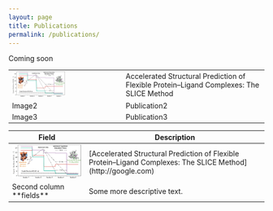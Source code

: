 ```yaml
---
layout: page
title: Publications
permalink: /publications/
---
```


Coming soon

<table style="width:100%">
  <tr>
    <td><img src="/images/slice.gif" width="50%" height="50%"></td>
    <td>Accelerated Structural Prediction of Flexible Protein–Ligand Complexes: The SLICE Method</td>
  </tr>
  <tr>
    <td>Image2</td>
    <td>Publication2</td>
  </tr>
  <tr>
    <td>Image3</td>
    <td>Publication3</td>
  </tr>

<table>
<colgroup>
<col width="30%" />
<col width="70%" />
</colgroup>
<thead>
<tr class="header">
<th>Field</th>
<th>Description</th>
</tr>
</thead>
<tbody>
<tr>
<td markdown="span"><img src="/images/slice.gif"></td>
<td markdown="span"> [Accelerated Structural Prediction of Flexible Protein–Ligand Complexes: The SLICE Method](http://google.com)</td>
</tr>
<tr>
<td markdown="span">Second column **fields**</td>
<td markdown="span">Some more descriptive text.
</td>
</tr>
</tbody>
</table>
